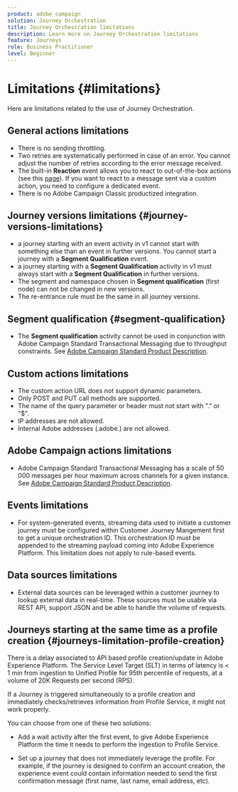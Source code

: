 ```yaml
---
product: adobe campaign
solution: Journey Orchestration
title: Journey Orchestration limitations
description: Learn more on Journey Orchestration limitations
feature: Journeys
role: Business Practitioner
level: Beginner
---
```


# Limitations {#limitations}

Here are limitations related to the use of Journey Orchestration.

## General actions limitations

* There is no sending throttling. 
* Two retries are systematically performed in case of an error. You cannot adjust the number of retries according to the error message received. 
* The built-in **Reaction** event allows you to react to out-of-the-box actions (see this [page](../building-journeys/reaction-events.md)). If you want to react to a message sent via a custom action, you need to configure a dedicated event. 
* There is no Adobe Campaign Classic productized integration.

## Journey versions limitations {#journey-versions-limitations}

* a journey starting with an event activity in v1 cannot start with something else than an event in further versions. You cannot start a journey with a **Segment Qualification** event. 
* a journey starting with a **Segment Qualification** activity in v1 must always start with a **Segment Qualification** in further versions. 
* The segment and namespace chosen in **Segment qualification** (first node) can not be changed in new versions.
* The re-entrance rule must be the same in all journey versions.

## Segment qualification {#segment-qualification}

* The **Segment qualification** activity cannot be used in conjunction with Adobe Campaign Standard Transactional Messaging due to throughput constraints. See [Adobe Campaign Standard Product Description](https://helpx.adobe.com/legal/product-descriptions/campaign-standard.html). 
 
## Custom actions limitations

* The custom action URL does not support dynamic parameters. 
* Only POST and PUT call methods are supported. 
* The name of the query parameter or header must not start with "." or "$". 
* IP addresses are not allowed. 
* Internal Adobe addresses (.adobe.) are not allowed.
 
## Adobe Campaign actions limitations

* Adobe Campaign Standard Transactional Messaging has a scale of 50 000 messages per hour maximum across channels for a given instance. See [Adobe Campaign Standard Product Description](https://helpx.adobe.com/legal/product-descriptions/campaign-standard.html). 
 
## Events limitations

* For system-generated events, streaming data used to initiate a customer journey must be configured within Customer Journey Mangement first to get a unique orchestration ID. This orchestration ID must be appended to the streaming payload coming into Adobe Experience Platform. This limitation does not apply to rule-based events.
 
## Data sources limitations

* External data sources can be leveraged within a customer journey to lookup external data in real-time. These sources must be usable via REST API, support JSON and be able to handle the volume of requests.

## Journeys starting at the same time as a profile creation {#journeys-limitation-profile-creation}
 
There is a delay associated to API based profile creation/update in Adobe Experience Platform. The Service Level Target (SLT) in terms of latency is < 1 min from ingestion to Unified Profile for 95th percentile of requests, at a volume of 20K Requests per second (RPS).

If a Journey is triggered simultaneously to a profile creation and immediately checks/retrieves information from Profile Service, it might not work properly.

You can choose from one of these two solutions:

* Add a wait activity after the first event, to give Adobe Experience Platform the time it needs to perform the ingestion to Profile Service.

* Set up a journey that does not immediately leverage the profile. For example, if the journey is designed to confirm an account creation, the experience event could contain information needed to send the first confirmation message (first name, last name, email address, etc). 